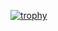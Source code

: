 [![trophy](https://github-profile-trophy.vercel.app/?username=Lemonadeccc&theme=onedark)](https://github.com/ryo-ma/github-profile-trophy)
